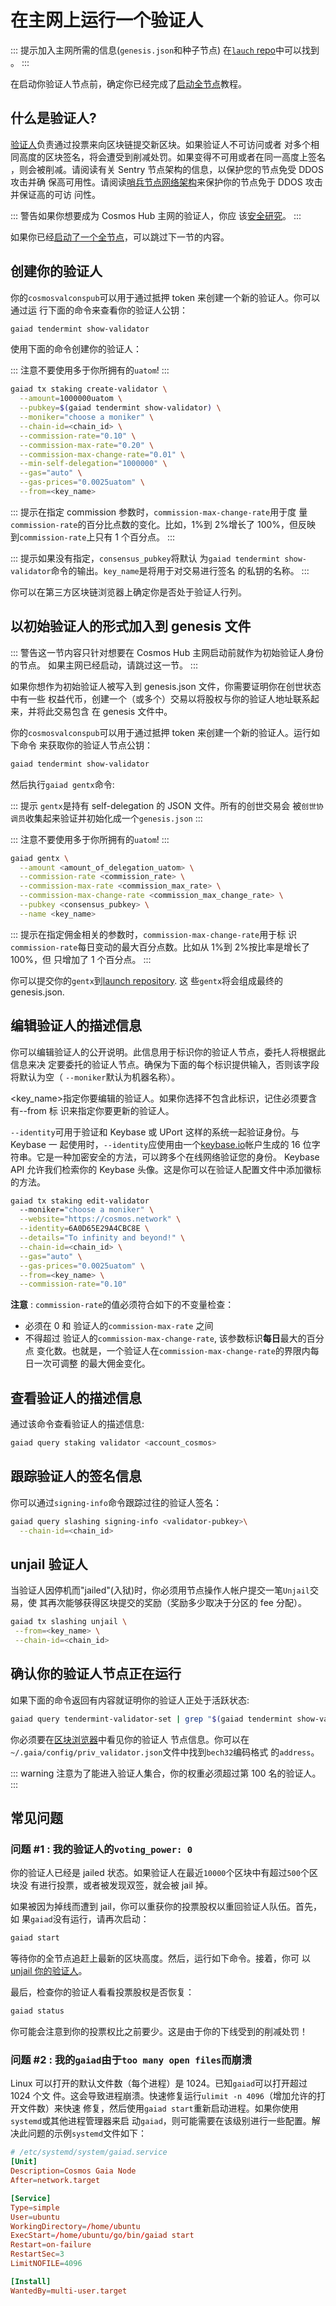 <!-- markdown-link-check-disable -->

# 在主网上运行一个验证人

::: 提示加入主网所需的信息(`genesis.json`和种子节点)
在[`lauch` repo](https://github.com/cosmos/launch/tree/master/latest)中可以找到
。 :::

在启动你验证人节点前，确定你已经完成了[启动全节点](../join-mainnet.md)教程。

## 什么是验证人?

[验证人](./overview.md)负责通过投票来向区块链提交新区块。如果验证人不可访问或者
对多个相同高度的区块签名，将会遭受到削减处罚。如果变得不可用或者在同一高度上签名
，则会被削减。请阅读有关 Sentry 节点架构的信息，以保护您的节点免受 DDOS 攻击并确
保高可用性。请阅读[哨兵节点网络架构]()来保护你的节点免于 DDOS 攻击并保证高的可访
问性。

::: 警告如果你想要成为 Cosmos Hub 主网的验证人，你应
该[安全研究](./security.md)。 :::

如果你已经[启动了一个全节点](../join-mainnet.md)，可以跳过下一节的内容。

## 创建你的验证人

你的`cosmosvalconspub`可以用于通过抵押 token 来创建一个新的验证人。你可以通过运
行下面的命令来查看你的验证人公钥：

```bash
gaiad tendermint show-validator
```

使用下面的命令创建你的验证人：

::: 注意不要使用多于你所拥有的`uatom`! :::

```bash
gaiad tx staking create-validator \
  --amount=1000000uatom \
  --pubkey=$(gaiad tendermint show-validator) \
  --moniker="choose a moniker" \
  --chain-id=<chain_id> \
  --commission-rate="0.10" \
  --commission-max-rate="0.20" \
  --commission-max-change-rate="0.01" \
  --min-self-delegation="1000000" \
  --gas="auto" \
  --gas-prices="0.0025uatom" \
  --from=<key_name>
```

::: 提示在指定 commission 参数时，`commission-max-change-rate`用于度
量`commission-rate`的百分比点数的变化。比如，1%到 2%增长了 100%，但反映
到`commission-rate`上只有 1 个百分点。 :::

::: 提示如果没有指定，`consensus_pubkey`将默认
为`gaiad tendermint show-validator`命令的输出。`key_name`是将用于对交易进行签名
的私钥的名称。 :::

你可以在第三方区块链浏览器上确定你是否处于验证人行列。

## 以初始验证人的形式加入到 genesis 文件

::: 警告这一节内容只针对想要在 Cosmos Hub 主网启动前就作为初始验证人身份的节点。
如果主网已经启动，请跳过这一节。 :::

如果你想作为初始验证人被写入到 genesis.json 文件，你需要证明你在创世状态中有一些
权益代币，创建一个（或多个）交易以将股权与你的验证人地址联系起来，并将此交易包含
在 genesis 文件中。

你的`cosmosvalconspub`可以用于通过抵押 token 来创建一个新的验证人。运行如下命令
来获取你的验证人节点公钥：

```bash
gaiad tendermint show-validator
```

然后执行`gaiad gentx`命令:

::: 提示 `gentx`是持有 self-delegation 的 JSON 文件。所有的创世交易会
被`创世协调员`收集起来验证并初始化成一个`genesis.json` :::

::: 注意不要使用多于你所拥有的`uatom`! :::

```bash
gaiad gentx \
  --amount <amount_of_delegation_uatom> \
  --commission-rate <commission_rate> \
  --commission-max-rate <commission_max_rate> \
  --commission-max-change-rate <commission_max_change_rate> \
  --pubkey <consensus_pubkey> \
  --name <key_name>
```

::: 提示在指定佣金相关的参数时，`commission-max-change-rate`用于标
识`commission-rate`每日变动的最大百分点数。比如从 1%到 2%按比率是增长了 100%，但
只增加了 1 个百分点。 :::

你可以提交你的`gentx`到[launch repository](https://github.com/cosmos/launch). 这
些`gentx`将会组成最终的 genesis.json.

## 编辑验证人的描述信息

你可以编辑验证人的公开说明。此信息用于标识你的验证人节点，委托人将根据此信息来决
定要委托的验证人节点。确保为下面的每个标识提供输入，否则该字段将默认为空（
`--moniker`默认为机器名称）。

\<key\_name>指定你要编辑的验证人。如果你选择不包含此标识，记住必须要含有--from 标
识来指定你要更新的验证人。

`--identity`可用于验证和 Keybase 或 UPort 这样的系统一起验证身份。与 Keybase 一
起使用时，`--identity`应使用由一个[keybase.io](https://keybase.io/)帐户生成的 16
位字符串。它是一种加密安全的方法，可以跨多个在线网络验证您的身份。 Keybase API
允许我们检索你的 Keybase 头像。这是你可以在验证人配置文件中添加徽标的方法。

```bash
gaiad tx staking edit-validator
  --moniker="choose a moniker" \
  --website="https://cosmos.network" \
  --identity=6A0D65E29A4CBC8E \
  --details="To infinity and beyond!" \
  --chain-id=<chain_id> \
  --gas="auto" \
  --gas-prices="0.0025uatom" \
  --from=<key_name> \
  --commission-rate="0.10"
```

**注意** : `commission-rate`的值必须符合如下的不变量检查：

*   必须在 0 和 验证人的`commission-max-rate` 之间
*   不得超过 验证人的`commission-max-change-rate`, 该参数标识**每日**最大的百分点
    变化数。也就是，一个验证人在`commission-max-change-rate`的界限内每日一次可调整
    的最大佣金变化。

## 查看验证人的描述信息

通过该命令查看验证人的描述信息:

```bash
gaiad query staking validator <account_cosmos>
```

## 跟踪验证人的签名信息

你可以通过`signing-info`命令跟踪过往的验证人签名：

```bash
gaiad query slashing signing-info <validator-pubkey>\
  --chain-id=<chain_id>
```

## unjail 验证人

当验证人因停机而"jailed"(入狱)时，你必须用节点操作人帐户提交一笔`Unjail`交易，使
其再次能够获得区块提交的奖励（奖励多少取决于分区的 fee 分配）。

```bash
gaiad tx slashing unjail \
 --from=<key_name> \
 --chain-id=<chain_id>
```

## 确认你的验证人节点正在运行

如果下面的命令返回有内容就证明你的验证人正处于活跃状态:

```bash
gaiad query tendermint-validator-set | grep "$(gaiad tendermint show-validator)"
```

你必须要在[区块浏览器](https://explorecosmos.network/validators)中看见你的验证人
节点信息。你可以在`~/.gaia/config/priv_validator.json`文件中找到`bech32`编码格式
的`address`。

::: warning 注意为了能进入验证人集合，你的权重必须超过第 100 名的验证人。 :::

## 常见问题

### 问题 #1 : 我的验证人的`voting_power: 0`

你的验证人已经是 jailed 状态。如果验证人在最近`10000`个区块中有超过`500`个区块没
有进行投票，或者被发现双签，就会被 jail 掉。

如果被因为掉线而遭到 jail，你可以重获你的投票股权以重回验证人队伍。首先，如
果`gaiad`没有运行，请再次启动：

```bash
gaiad start
```

等待你的全节点追赶上最新的区块高度。然后，运行如下命令。接着，你可
以[unjail 你的验证人]()。

最后，检查你的验证人看看投票股权是否恢复：

```bash
gaiad status
```

你可能会注意到你的投票权比之前要少。这是由于你的下线受到的削减处罚！

### 问题 #2 : 我的`gaiad`由于`too many open files`而崩溃

Linux 可以打开的默认文件数（每个进程）是 1024。已知`gaiad`可以打开超过 1024 个文
件。这会导致进程崩溃。快速修复运行`ulimit -n 4096`（增加允许的打开文件数）来快速
修复，然后使用`gaiad start`重新启动进程。如果你使用`systemd`或其他进程管理器来启
动`gaiad`，则可能需要在该级别进行一些配置。解决此问题的示例`systemd`文件如下：

```toml
# /etc/systemd/system/gaiad.service
[Unit]
Description=Cosmos Gaia Node
After=network.target

[Service]
Type=simple
User=ubuntu
WorkingDirectory=/home/ubuntu
ExecStart=/home/ubuntu/go/bin/gaiad start
Restart=on-failure
RestartSec=3
LimitNOFILE=4096

[Install]
WantedBy=multi-user.target
```

<!-- markdown-link-check-enable -->
